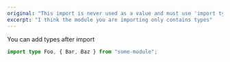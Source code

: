 ```yaml
---
original: "This import is never used as a value and must use 'import type' because 'importsNotUsedAsValues' is set to 'error'."
excerpt: "I think the module you are importing only contains types"
---
```


You can add types after import 

```ts
import type Foo, { Bar, Baz } from "some-module";
```
